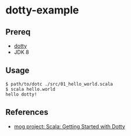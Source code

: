 dotty-example
====

## Prereq

- [dotty](https://github.com/lampepfl/dotty)
- JDK 8

## Usage

```
$ path/to/dotc ./src/01_hello_world.scala
$ scala hello.world
hello dotty!
```

## References

- [mog project: Scala: Getting Started with Dotty](http://mogproject.blogspot.jp/2015/03/scala-getting-started-with-dotty.html)
